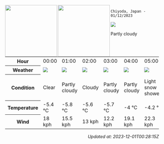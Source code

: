 <div><img align="left" height="170px" src="https://github-readme-stats.vercel.app/api?username=ryota-murakami&show_icons=true&theme=gotham" /><img align="left" height="170px" src="https://github-readme-stats.vercel.app/api/top-langs/?username=ryota-murakami&theme=gotham&layout=compact" /></div>



`Chiyoda, Japan - 01/12/2023`

<img src="https://cdn.weatherapi.com/weather/64x64/day/116.png"/>

Partly cloudy


<table>
    <tr>
        <th>Hour</th>
        <td>00:00</td><td>01:00</td><td>02:00</td><td>03:00</td><td>04:00</td><td>05:00</td><td>06:00</td><td>07:00</td><td>08:00</td><td>09:00</td><td>10:00</td><td>11:00</td><td>12:00</td><td>13:00</td><td>14:00</td><td>15:00</td><td>16:00</td><td>17:00</td><td>18:00</td><td>19:00</td><td>20:00</td><td>21:00</td><td>22:00</td><td>23:00</td>
    </tr>
    <tr>
        <th>Weather</th>
        <td><img src="https://cdn.weatherapi.com/weather/64x64/night/113.png"></img></td><td><img src="https://cdn.weatherapi.com/weather/64x64/night/116.png"></img></td><td><img src="https://cdn.weatherapi.com/weather/64x64/night/119.png"></img></td><td><img src="https://cdn.weatherapi.com/weather/64x64/night/116.png"></img></td><td><img src="https://cdn.weatherapi.com/weather/64x64/night/116.png"></img></td><td><img src="https://cdn.weatherapi.com/weather/64x64/night/368.png"></img></td><td><img src="https://cdn.weatherapi.com/weather/64x64/night/371.png"></img></td><td><img src="https://cdn.weatherapi.com/weather/64x64/day/371.png"></img></td><td><img src="https://cdn.weatherapi.com/weather/64x64/day/371.png"></img></td><td><img src="https://cdn.weatherapi.com/weather/64x64/day/116.png"></img></td><td><img src="https://cdn.weatherapi.com/weather/64x64/day/371.png"></img></td><td><img src="https://cdn.weatherapi.com/weather/64x64/day/368.png"></img></td><td><img src="https://cdn.weatherapi.com/weather/64x64/day/116.png"></img></td><td><img src="https://cdn.weatherapi.com/weather/64x64/day/311.png"></img></td><td><img src="https://cdn.weatherapi.com/weather/64x64/day/119.png"></img></td><td><img src="https://cdn.weatherapi.com/weather/64x64/day/368.png"></img></td><td><img src="https://cdn.weatherapi.com/weather/64x64/night/227.png"></img></td><td><img src="https://cdn.weatherapi.com/weather/64x64/night/227.png"></img></td><td><img src="https://cdn.weatherapi.com/weather/64x64/night/230.png"></img></td><td><img src="https://cdn.weatherapi.com/weather/64x64/night/230.png"></img></td><td><img src="https://cdn.weatherapi.com/weather/64x64/night/230.png"></img></td><td><img src="https://cdn.weatherapi.com/weather/64x64/night/338.png"></img></td><td><img src="https://cdn.weatherapi.com/weather/64x64/night/338.png"></img></td><td><img src="https://cdn.weatherapi.com/weather/64x64/night/371.png"></img></td>
    </tr>
    <tr>
        <th>Condition</th>
        <td width="200px">Clear</td><td width="200px">Partly cloudy</td><td width="200px">Cloudy</td><td width="200px">Partly cloudy</td><td width="200px">Partly cloudy</td><td width="200px">Light snow showers</td><td width="200px">Moderate or heavy snow showers</td><td width="200px">Moderate or heavy snow showers</td><td width="200px">Moderate or heavy snow showers</td><td width="200px">Partly cloudy</td><td width="200px">Moderate or heavy snow showers</td><td width="200px">Light snow showers</td><td width="200px">Partly cloudy</td><td width="200px">Light freezing rain</td><td width="200px">Cloudy</td><td width="200px">Light snow showers</td><td width="200px">Blowing snow</td><td width="200px">Blowing snow</td><td width="200px">Blizzard</td><td width="200px">Blizzard</td><td width="200px">Blizzard</td><td width="200px">Heavy snow</td><td width="200px">Heavy snow</td><td width="200px">Moderate or heavy snow showers</td>
    </tr>
    <tr>
        <th>Temperature</th>
        <td>-5.4 °C</td><td>-5.8 °C</td><td>-5.6 °C</td><td>-5.7 °C</td><td>-4 °C</td><td>-4.2 °C</td><td>-4.2 °C</td><td>-4.4 °C</td><td>-4.4 °C</td><td>-4 °C</td><td>-3.1 °C</td><td>-2.8 °C</td><td>-2.2 °C</td><td>-1.8 °C</td><td>-2.2 °C</td><td>-2.8 °C</td><td>-3.7 °C</td><td>-4.1 °C</td><td>-4.1 °C</td><td>-3.8 °C</td><td>-3.3 °C</td><td>-3.1 °C</td><td>-3.2 °C</td><td>-3.4 °C</td>
    </tr>
    <tr>
        <th>Wind</th>
        <td>18 kph</td><td>15.5 kph</td><td>13 kph</td><td>12.2 kph</td><td>19.1 kph</td><td>22.3 kph</td><td>22.7 kph</td><td>19.4 kph</td><td>15.8 kph</td><td>24.1 kph</td><td>14.8 kph</td><td>20.9 kph</td><td>22.7 kph</td><td>25.2 kph</td><td>25.9 kph</td><td>27 kph</td><td>27.7 kph</td><td>29.2 kph</td><td>28.8 kph</td><td>27.4 kph</td><td>27.4 kph</td><td>26.3 kph</td><td>24.5 kph</td><td>21.2 kph</td>
    </tr>
</table>


<div align="right">

*Updated at: 2023-12-01T00:28:15Z*

</div>

